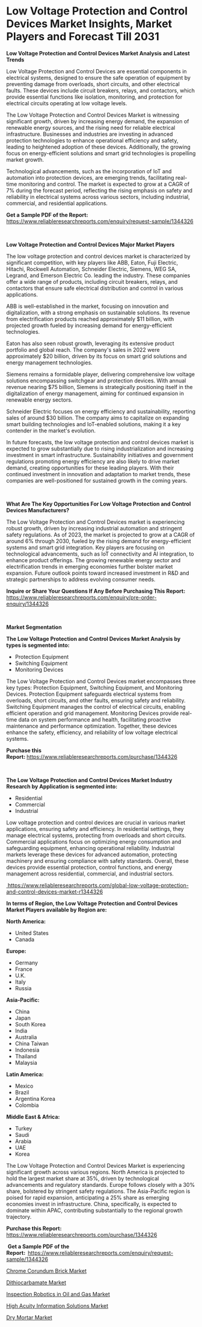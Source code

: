 <p><h1>Low Voltage Protection and Control Devices Market Insights, Market Players and Forecast Till 2031</h1></p><p><strong>Low Voltage Protection and Control Devices Market Analysis and Latest Trends</strong></p>
<p><p>Low Voltage Protection and Control Devices are essential components in electrical systems, designed to ensure the safe operation of equipment by preventing damage from overloads, short circuits, and other electrical faults. These devices include circuit breakers, relays, and contactors, which provide essential functions like isolation, monitoring, and protection for electrical circuits operating at low voltage levels.</p><p>The Low Voltage Protection and Control Devices Market is witnessing significant growth, driven by increasing energy demand, the expansion of renewable energy sources, and the rising need for reliable electrical infrastructure. Businesses and industries are investing in advanced protection technologies to enhance operational efficiency and safety, leading to heightened adoption of these devices. Additionally, the growing focus on energy-efficient solutions and smart grid technologies is propelling market growth.</p><p>Technological advancements, such as the incorporation of IoT and automation into protection devices, are emerging trends, facilitating real-time monitoring and control. The market is expected to grow at a CAGR of 7% during the forecast period, reflecting the rising emphasis on safety and reliability in electrical systems across various sectors, including industrial, commercial, and residential applications.</p></p>
<p><strong>Get a Sample PDF of the Report:&nbsp;</strong> <a href="https://www.reliableresearchreports.com/enquiry/request-sample/1344326?utm_campaign=7&utm_medium=2&utm_source=Github&utm_content=ia&utm_term=11122024&utm_id=low-voltage-protection-and-control-devices">https://www.reliableresearchreports.com/enquiry/request-sample/1344326</a></p>
<p>&nbsp;</p>
<p><strong>Low Voltage Protection and Control Devices Major Market Players</strong></p>
<p><p>The low voltage protection and control devices market is characterized by significant competition, with key players like ABB, Eaton, Fuji Electric, Hitachi, Rockwell Automation, Schneider Electric, Siemens, WEG SA, Legrand, and Emerson Electric Co. leading the industry. These companies offer a wide range of products, including circuit breakers, relays, and contactors that ensure safe electrical distribution and control in various applications.</p><p>ABB is well-established in the market, focusing on innovation and digitalization, with a strong emphasis on sustainable solutions. Its revenue from electrification products reached approximately $11 billion, with projected growth fueled by increasing demand for energy-efficient technologies.</p><p>Eaton has also seen robust growth, leveraging its extensive product portfolio and global reach. The company's sales in 2022 were approximately $20 billion, driven by its focus on smart grid solutions and energy management technologies.</p><p>Siemens remains a formidable player, delivering comprehensive low voltage solutions encompassing switchgear and protection devices. With annual revenue nearing $75 billion, Siemens is strategically positioning itself in the digitalization of energy management, aiming for continued expansion in renewable energy sectors.</p><p>Schneider Electric focuses on energy efficiency and sustainability, reporting sales of around $30 billion. The company aims to capitalize on expanding smart building technologies and IoT-enabled solutions, making it a key contender in the market's evolution.</p><p>In future forecasts, the low voltage protection and control devices market is expected to grow substantially due to rising industrialization and increasing investment in smart infrastructure. Sustainability initiatives and government regulations promoting energy efficiency are also likely to drive market demand, creating opportunities for these leading players. With their continued investment in innovation and adaptation to market trends, these companies are well-positioned for sustained growth in the coming years.</p></p>
<p>&nbsp;</p>
<p><strong>What Are The Key Opportunities For Low Voltage Protection and Control Devices Manufacturers?</strong></p>
<p><p>The Low Voltage Protection and Control Devices market is experiencing robust growth, driven by increasing industrial automation and stringent safety regulations. As of 2023, the market is projected to grow at a CAGR of around 6% through 2030, fueled by the rising demand for energy-efficient systems and smart grid integration. Key players are focusing on technological advancements, such as IoT connectivity and AI integration, to enhance product offerings. The growing renewable energy sector and electrification trends in emerging economies further bolster market expansion. Future outlook points toward increased investment in R&D and strategic partnerships to address evolving consumer needs.</p></p>
<p><strong>Inquire or Share Your Questions If Any Before Purchasing This Report:</strong> <a href="https://www.reliableresearchreports.com/enquiry/pre-order-enquiry/1344326?utm_campaign=7&utm_medium=2&utm_source=Github&utm_content=ia&utm_term=11122024&utm_id=low-voltage-protection-and-control-devices">https://www.reliableresearchreports.com/enquiry/pre-order-enquiry/1344326</a></p>
<p>&nbsp;</p>
<p><strong>Market Segmentation</strong></p>
<p><strong>The Low Voltage Protection and Control Devices Market Analysis by types is segmented into:</strong></p>
<p><ul><li>Protection Equipment</li><li>Switching Equipment</li><li>Monitoring Devices</li></ul></p>
<p><p>The Low Voltage Protection and Control Devices market encompasses three key types: Protection Equipment, Switching Equipment, and Monitoring Devices. Protection Equipment safeguards electrical systems from overloads, short circuits, and other faults, ensuring safety and reliability. Switching Equipment manages the control of electrical circuits, enabling efficient operation and grid management. Monitoring Devices provide real-time data on system performance and health, facilitating proactive maintenance and performance optimization. Together, these devices enhance the safety, efficiency, and reliability of low voltage electrical systems.</p></p>
<p><strong>Purchase this Report:&nbsp;</strong><a href="https://www.reliableresearchreports.com/purchase/1344326?utm_campaign=7&utm_medium=2&utm_source=Github&utm_content=ia&utm_term=11122024&utm_id=low-voltage-protection-and-control-devices">https://www.reliableresearchreports.com/purchase/1344326</a></p>
<p>&nbsp;</p>
<p><strong>The Low Voltage Protection and Control Devices Market Industry Research by Application is segmented into:</strong></p>
<p><ul><li>Residential</li><li>Commercial</li><li>Industrial</li></ul></p>
<p><p>Low voltage protection and control devices are crucial in various market applications, ensuring safety and efficiency. In residential settings, they manage electrical systems, protecting from overloads and short circuits. Commercial applications focus on optimizing energy consumption and safeguarding equipment, enhancing operational reliability. Industrial markets leverage these devices for advanced automation, protecting machinery and ensuring compliance with safety standards. Overall, these devices provide essential protection, control functions, and energy management across residential, commercial, and industrial sectors.</p></p>
<p><a href="https://www.reliableresearchreports.com/global-low-voltage-protection-and-control-devices-market-r1344326?utm_campaign=7&utm_medium=2&utm_source=Github&utm_content=ia&utm_term=11122024&utm_id=low-voltage-protection-and-control-devices">&nbsp;https://www.reliableresearchreports.com/global-low-voltage-protection-and-control-devices-market-r1344326</a></p>
<p><strong>In terms of Region, the Low Voltage Protection and Control Devices Market Players available by Region are:</strong></p>
<p>
    <p> <strong> North America: </strong>
        <ul>
            <li>United States</li>
            <li>Canada</li>
        </ul>
        </p> 
    <p> <strong> Europe: </strong>
        <ul>
            <li>Germany</li>
            <li>France</li>
            <li>U.K.</li>
            <li>Italy</li>
            <li>Russia</li>
        </ul>
        </p> 
    <p> <strong> Asia-Pacific: </strong>
        <ul>
            <li>China</li>
            <li>Japan</li>
            <li>South Korea</li>
            <li>India</li>
            <li>Australia</li>
            <li>China Taiwan</li>
            <li>Indonesia</li>
            <li>Thailand</li>
            <li>Malaysia</li>
        </ul>
        </p> 
    <p> <strong> Latin America: </strong>
        <ul>
            <li>Mexico</li>
            <li>Brazil</li>
            <li>Argentina Korea</li>
            <li>Colombia</li>
        </ul>
        </p> 
    <p> <strong> Middle East & Africa: </strong>
        <ul>
            <li>Turkey</li>
            <li>Saudi</li>
            <li>Arabia</li>
            <li>UAE</li>
            <li>Korea</li>
        </ul>
    </p>
    </p>
<p><p>The Low Voltage Protection and Control Devices Market is experiencing significant growth across various regions. North America is projected to hold the largest market share at 35%, driven by technological advancements and regulatory standards. Europe follows closely with a 30% share, bolstered by stringent safety regulations. The Asia-Pacific region is poised for rapid expansion, anticipating a 25% share as emerging economies invest in infrastructure. China, specifically, is expected to dominate within APAC, contributing substantially to the regional growth trajectory.</p></p>
<p><strong>Purchase this Report: </strong><a href="https://www.reliableresearchreports.com/purchase/1344326?utm_campaign=7&utm_medium=2&utm_source=Github&utm_content=ia&utm_term=11122024&utm_id=low-voltage-protection-and-control-devices">https://www.reliableresearchreports.com/purchase/1344326</a></p>
<p>&nbsp;<strong>Get a Sample PDF of the Report:&nbsp;&nbsp;</strong><a href="https://www.reliableresearchreports.com/enquiry/request-sample/1344326?utm_campaign=7&utm_medium=2&utm_source=Github&utm_content=ia&utm_term=11122024&utm_id=low-voltage-protection-and-control-devices">https://www.reliableresearchreports.com/enquiry/request-sample/1344326</a></p>
<p><strong></strong></p>
<p><p><a href="https://www.linkedin.com/pulse/c-hannibex-sqmmf?utm_campaign=7&utm_medium=2&utm_source=Github&utm_content=ia&utm_term=11122024&utm_id=low-voltage-protection-and-control-devices">Chrome Corundum Brick Market</a></p><p><a href="https://www.linkedin.com/pulse/thorough-review-dithiocarbamate-market-size-share-revenue-vdxxe?utm_campaign=7&utm_medium=2&utm_source=Github&utm_content=ia&utm_term=11122024&utm_id=low-voltage-protection-and-control-devices">Dithiocarbamate Market</a></p><p><a href="https://github.com/angelajermaine/Market-Research-Report-List-5/blob/main/inspection-robotics-in-oil-and-gas-market.md?utm_campaign=7&utm_medium=2&utm_source=Github&utm_content=ia&utm_term=11122024&utm_id=low-voltage-protection-and-control-devices">Inspection Robotics in Oil and Gas Market</a></p><p><a href="https://github.com/provorikovar/Market-Research-Report-List-6/blob/main/high-acuity-information-solutions-market.md?utm_campaign=7&utm_medium=2&utm_source=Github&utm_content=ia&utm_term=11122024&utm_id=low-voltage-protection-and-control-devices">High Acuity Information Solutions Market</a></p><p><a href="https://www.linkedin.com/pulse/dry-mortar-market-forecast-projected-growth-revenue-cagr-o89me?utm_campaign=7&utm_medium=2&utm_source=Github&utm_content=ia&utm_term=11122024&utm_id=low-voltage-protection-and-control-devices">Dry Mortar Market</a></p></p>